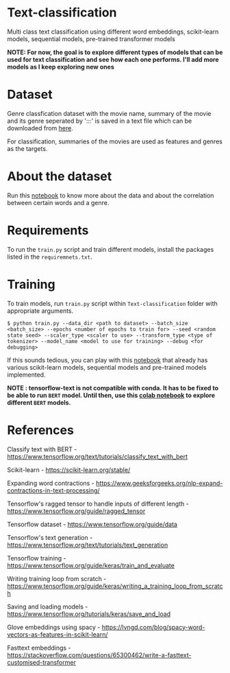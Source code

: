 # Text-classification
Multi class text classification using different word embeddings, scikit-learn models, sequential models, pre-trained transformer models

**NOTE: For now, the goal is to explore different types of models that can be used for text classification and see how each one performs. I'll add more models as I keep exploring new ones**

# Dataset
Genre classfication dataset with the movie name, summary of the movie and its genre seperated by ':::' is saved in a text file which can be downloaded from [here](https://www.kaggle.com/code/rohitganji13/film-genre-classification-using-nlp/data).

For classification, summaries of the movies are used as features and genres as the targets.

# About the dataset
Run this [notebook](https://colab.research.google.com/drive/1xlkqsWmmkw7ruoazaEWiox_Od-8MMGff#scrollTo=leGprgl9aN9s) to know more about the data and about the correlation between certain words and a genre.

# Requirements
To run the `train.py` script and train different models, install the packages listed in the `requiremnets.txt`.

# Training
To train models, run `train.py` script within `Text-classification` folder with appropriate arguments.

```
$ python train.py --data_dir <path to dataset> --batch_size <batch_size> --epochs <number of epochs to train for> --seed <random state seed> --scaler_type <scaler to use> --transform_type <type of tokenizer> --model_name <model to use for training> --debug <for debugging>
```

If this sounds tedious, you can play with this [notebook](https://colab.research.google.com/drive/1ipyhpEdEbV1tzU5Z2oinmbAU1upPS0Qb#scrollTo=5-VTHCr7wE6P) that already has various scikit-learn models, sequential models and pre-trained models implemented.

**NOTE : tensorflow-text is not compatible with conda. It has to be fixed to be able to run `BERT` model. Until then, use this [colab notebook](https://colab.research.google.com/drive/1ipyhpEdEbV1tzU5Z2oinmbAU1upPS0Qb#scrollTo=5-VTHCr7wE6P) to explore different `BERT` models.**

# References
Classify text with BERT - https://www.tensorflow.org/text/tutorials/classify_text_with_bert

Scikit-learn - https://scikit-learn.org/stable/

Expanding word contractions - https://www.geeksforgeeks.org/nlp-expand-contractions-in-text-processing/

Tensorflow's ragged tensor to handle inputs of different length - https://www.tensorflow.org/guide/ragged_tensor

Tensorflow dataset - https://www.tensorflow.org/guide/data

Tensorflow's text generation - https://www.tensorflow.org/text/tutorials/text_generation

Tensorflow training - https://www.tensorflow.org/guide/keras/train_and_evaluate

Writing training loop from scratch - https://www.tensorflow.org/guide/keras/writing_a_training_loop_from_scratch

Saving and loading models - https://www.tensorflow.org/tutorials/keras/save_and_load

Glove embeddings using spacy - https://lvngd.com/blog/spacy-word-vectors-as-features-in-scikit-learn/

Fasttext embeddings - https://stackoverflow.com/questions/65300462/write-a-fasttext-customised-transformer